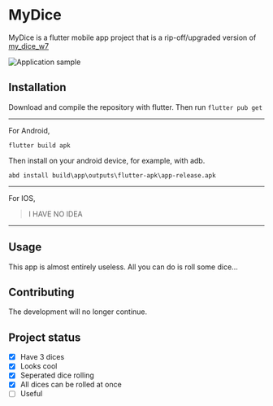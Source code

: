 # MyDice

MyDice is a flutter mobile app project that is a rip-off/upgraded version of [my_dice_w7](https://github.com/jeab290/my_dice_w7 "A new Flutter project.")

![Application sample](https://lh3.googleusercontent.com/XVviK2aH-7YCHaZ564ag6HTbdBNplF_5yCiqxrEg1eB5q1uIbM2_9RStLjwKkDUpZ0xQ5hYyQZTiwn0=w1868-h903)

## Installation

Download and compile the repository with flutter.
Then run `flutter pub get`

---
For Android,
```
flutter build apk
```
Then install on your android device, for example, with adb.
```
abd install build\app\outputs\flutter-apk\app-release.apk
```

---
For IOS,
> I HAVE NO IDEA
---

## Usage

This app is almost entirely useless.
All you can do is roll some dice...

## Contributing

The development will no longer continue.

## Project status

* [x] Have 3 dices
* [x] Looks cool
* [x] Seperated dice rolling
* [x] All dices can be rolled at once
* [ ] Useful